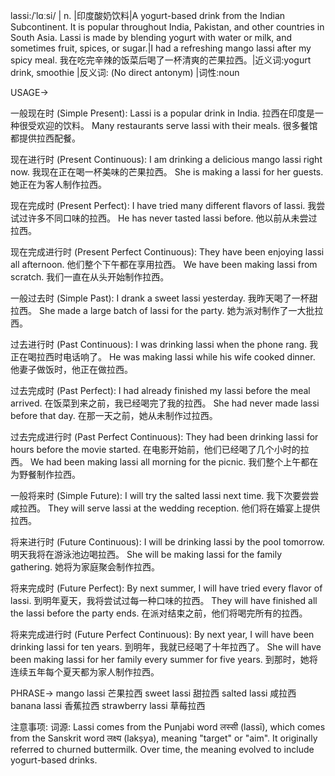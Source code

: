 lassi:/ˈlɑːsi/ | n. |印度酸奶饮料|A yogurt-based drink from the Indian Subcontinent. It is popular throughout India, Pakistan, and other countries in South Asia. Lassi is made by blending yogurt with water or milk, and sometimes fruit, spices, or sugar.|I had a refreshing mango lassi after my spicy meal. 我在吃完辛辣的饭菜后喝了一杯清爽的芒果拉西。|近义词:yogurt drink, smoothie |反义词: (No direct antonym) |词性:noun

USAGE->

一般现在时 (Simple Present):
Lassi is a popular drink in India. 拉西在印度是一种很受欢迎的饮料。
Many restaurants serve lassi with their meals. 很多餐馆都提供拉西配餐。

现在进行时 (Present Continuous):
I am drinking a delicious mango lassi right now. 我现在正在喝一杯美味的芒果拉西。
She is making a lassi for her guests. 她正在为客人制作拉西。

现在完成时 (Present Perfect):
I have tried many different flavors of lassi. 我尝试过许多不同口味的拉西。
He has never tasted lassi before. 他以前从未尝过拉西。

现在完成进行时 (Present Perfect Continuous):
They have been enjoying lassi all afternoon. 他们整个下午都在享用拉西。
We have been making lassi from scratch. 我们一直在从头开始制作拉西。

一般过去时 (Simple Past):
I drank a sweet lassi yesterday. 我昨天喝了一杯甜拉西。
She made a large batch of lassi for the party. 她为派对制作了一大批拉西。

过去进行时 (Past Continuous):
I was drinking lassi when the phone rang. 我正在喝拉西时电话响了。
He was making lassi while his wife cooked dinner. 他妻子做饭时，他正在做拉西。

过去完成时 (Past Perfect):
I had already finished my lassi before the meal arrived. 在饭菜到来之前，我已经喝完了我的拉西。
She had never made lassi before that day. 在那一天之前，她从未制作过拉西。

过去完成进行时 (Past Perfect Continuous):
They had been drinking lassi for hours before the movie started. 在电影开始前，他们已经喝了几个小时的拉西。
We had been making lassi all morning for the picnic. 我们整个上午都在为野餐制作拉西。

一般将来时 (Simple Future):
I will try the salted lassi next time. 我下次要尝尝咸拉西。
They will serve lassi at the wedding reception. 他们将在婚宴上提供拉西。

将来进行时 (Future Continuous):
I will be drinking lassi by the pool tomorrow. 明天我将在游泳池边喝拉西。
She will be making lassi for the family gathering. 她将为家庭聚会制作拉西。

将来完成时 (Future Perfect):
By next summer, I will have tried every flavor of lassi. 到明年夏天，我将尝试过每一种口味的拉西。
They will have finished all the lassi before the party ends. 在派对结束之前，他们将喝完所有的拉西。

将来完成进行时 (Future Perfect Continuous):
By next year, I will have been drinking lassi for ten years. 到明年，我就已经喝了十年拉西了。
She will have been making lassi for her family every summer for five years. 到那时，她将连续五年每个夏天都为家人制作拉西。



PHRASE->
mango lassi 芒果拉西
sweet lassi 甜拉西
salted lassi 咸拉西
banana lassi 香蕉拉西
strawberry lassi 草莓拉西


注意事项:
词源:  Lassi comes from the Punjabi word लस्सी (lassī), which comes from the Sanskrit word लक्ष्य (lakṣya), meaning "target" or "aim".  It originally referred to churned buttermilk. Over time, the meaning evolved to include yogurt-based drinks.
